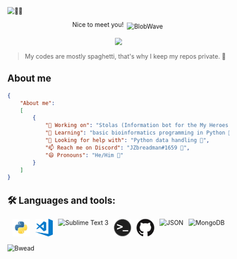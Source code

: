 ![🙍‍♂️](https://visitor-badge.laobi.icu/badge?page_id=JZbreadman.JZbreadman) 
<p align="center">  
Nice to meet you! <img src="https://media.tenor.com/images/42a11391005f5a457312ec8a8c8f1989/tenor.gif" alt="BlobWave" height="25" style="vertical-align:top; margin:4px">

<p align="center">  
<img src= "https://media.discordapp.net/attachments/788984527040020480/818462383277080626/df2d092072795ad417f9cba1ff32690196da2254_raw.gif">

> My codes are mostly spaghetti, that's why I keep my repos private. 🍝

## About me 
```json
{
    "About me":
    [
        {
            "🔭 Working on": "Stolas (Information bot for the My Heroes SEA Discord server) 🎮",
            "🌱 Learning": "basic bioinformatics programming in Python 🐍",
            "🤔 Looking for help with": "Python data handling 📅",
            "📫 Reach me on Discord": "JZbreadman#1659 📡",
            "😄 Pronouns": "He/Him 👻"
        }
    ]
}
```

## 🛠 Languages and tools:
<p align="center">
<img src="https://raw.githubusercontent.com/github/explore/80688e429a7d4ef2fca1e82350fe8e3517d3494d/topics/python/python.png" alt="Python" height="40" style="vertical-align:top; margin:4px">
<img src="https://raw.githubusercontent.com/github/explore/80688e429a7d4ef2fca1e82350fe8e3517d3494d/topics/visual-studio-code/visual-studio-code.png" alt="VS Code" height="40" style="vertical-align:top; margin:4px">
<img src="https://cdn.discordapp.com/attachments/816583823356985394/818392907983224941/sublime-text.png" alt="Sublime Text 3" height="40" style="vertical-align:top; margin:4px">
<img src="https://raw.githubusercontent.com/github/explore/80688e429a7d4ef2fca1e82350fe8e3517d3494d/topics/terminal/terminal.png" alt="Terminal" height="40" style="vertical-align:top; margin:4px">
<img src="https://raw.githubusercontent.com/github/explore/78df643247d429f6cc873026c0622819ad797942/topics/github/github.png" alt="Github" height="40" style="vertical-align:top; margin:4px">
<img src="https://cdn.discordapp.com/attachments/816583823356985394/818693340567568384/1200px-JSON_vector_logo.png" alt="JSON" height="40" style="vertical-align:top; margin:4px">
<img src="https://cdn.discordapp.com/attachments/816583823356985394/818391982569029662/mdb.png" alt="MongoDB" height="40" style="vertical-align:top; margin:4px">

<p align="left">
  <img src="https://github-readme-stats.vercel.app/api?username=JZbreadman&show_icons=true&locale=en&theme=dark&layout=compact" alt="Bwead"/>
